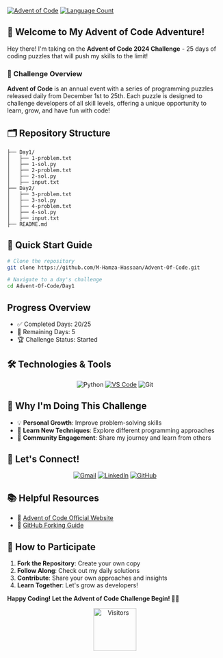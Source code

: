 [![Advent of Code](https://img.shields.io/badge/Advent%20of%20Code-2024-brightgreen?style=for-the-badge&logo=advent-of-code&logoColor=white)](https://adventofcode.com/) [![Language Count](https://img.shields.io/github/languages/count/M-Hamza-Hassaan/Advent-Of-Code?style=for-the-badge&color=orange)](https://github.com/M-Hamza-Hassaan/Advent-Of-Code)


## 🌟 Welcome to My Advent of Code Adventure! 

Hey there! I'm taking on the **Advent of Code 2024 Challenge** - 25 days of coding puzzles that will push my skills to the limit! 

### 📅 Challenge Overview

**Advent of Code** is an annual event with a series of programming puzzles released daily from December 1st to 25th. Each puzzle is designed to challenge developers of all skill levels, offering a unique opportunity to learn, grow, and have fun with code!

## 🗂️ Repository Structure

```Advent-Of-Code/
├── Day1/
│   ├── 1-problem.txt
│   ├── 1-sol.py
│   ├── 2-problem.txt
│   ├── 2-sol.py
│   ├── input.txt
├── Day2/
│   ├── 3-problem.txt
│   ├── 3-sol.py
│   ├── 4-problem.txt
│   ├── 4-sol.py
│   ├── input.txt
├── README.md

```

## 🚀 Quick Start Guide

```bash
# Clone the repository
git clone https://github.com/M-Hamza-Hassaan/Advent-Of-Code.git

# Navigate to a day's challenge
cd Advent-Of-Code/Day1
```

## Progress Overview

- ✅ Completed Days: 20/25
- 🧊 Remaining Days: 5
- 🏆 Challenge Status: Started



## 🛠️ Technologies & Tools

<div align="center">
  
![Python](https://img.shields.io/badge/-Python-3776AB?style=for-the-badge&logo=python&logoColor=white)
[![VS Code](https://img.shields.io/badge/-VS%20Code-yellow?style=for-the-badge&logo=visual-studio-code&logoColor=white)](https://code.visualstudio.com/)
![Git](https://img.shields.io/badge/-Git-F05032?style=for-the-badge&logo=git&logoColor=white)
</div>

## 🌟 Why I'm Doing This Challenge

- 💡 **Personal Growth**: Improve problem-solving skills
- 🧠 **Learn New Techniques**: Explore different programming approaches
- 🤝 **Community Engagement**: Share my journey and learn from others

## 🔗 Let's Connect!

<div align="center">
  
[![Gmail](https://img.shields.io/badge/Gmail-black?style=for-the-badge&logo=gmail)](https://mail.google.com/mail/?tab=rm&ogbl)
[![LinkedIn](https://img.shields.io/badge/LinkedIn-blue?style=for-the-badge&logo=linkedin)](https://www.linkedin.com/in/muhammad-hamza-hassaan/)
[![GitHub](https://img.shields.io/badge/GitHub-black?style=for-the-badge&logo=github)](https://github.com/M-Hamza-Hassaan)

</div>

## 📚 Helpful Resources

- 🎄 [Advent of Code Official Website](https://adventofcode.com/)
- 🍴 [GitHub Forking Guide](https://docs.github.com/en/get-started/quickstart/fork-a-repo)

## 🤝 How to Participate

1. **Fork the Repository**: Create your own copy
2. **Follow Along**: Check out my daily solutions
3. **Contribute**: Share your own approaches and insights
4. **Learn Together**: Let's grow as developers!


**Happy Coding! Let the Advent of Code Challenge Begin! 🚀🎄**

<p align="center">
  <img src="https://visitor-badge.laobi.icu/badge?page_id=M-Hamza-Hassaan.Advent-Of-Code&style=for-the-badge&logo=github" alt="Visitors" width="100">
</p>
